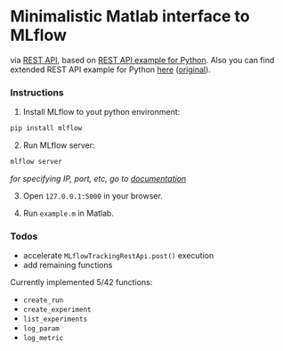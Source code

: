 # Minimalistic Matlab interface to MLflow
via [REST API](https://www.mlflow.org/docs/latest/rest-api.html), based on [REST API example for Python](https://github.com/mlflow/mlflow/tree/master/examples/rest_api). Also you can find extended REST API example for Python [here](https://github.com/spbroma/MLflow-REST-API-basic) ([original](https://gitee.com/yichaoyyds/mlflow-ex-restapi-basic.git)).

### Instructions

1. Install MLflow to yout python environment:
```bash
pip install mlflow
```

2. Run MLflow server:
```bash
mlflow server
```
*for specifying IP, port, etc, go to [documentation](https://www.mlflow.org/docs/latest/cli.html#mlflow-server)*

3. Open `127.0.0.1:5000` in your browser.  

4. Run `example.m` in Matlab.  

### Todos
 - accelerate `MLflowTrackingRestApi.post()` execution
 - add remaining functions

 Currently implemented 5/42 functions:
 - `create_run`
 - `create_experiment`
 - `list_experiments`
 - `log_param`
 - `log_metric`


